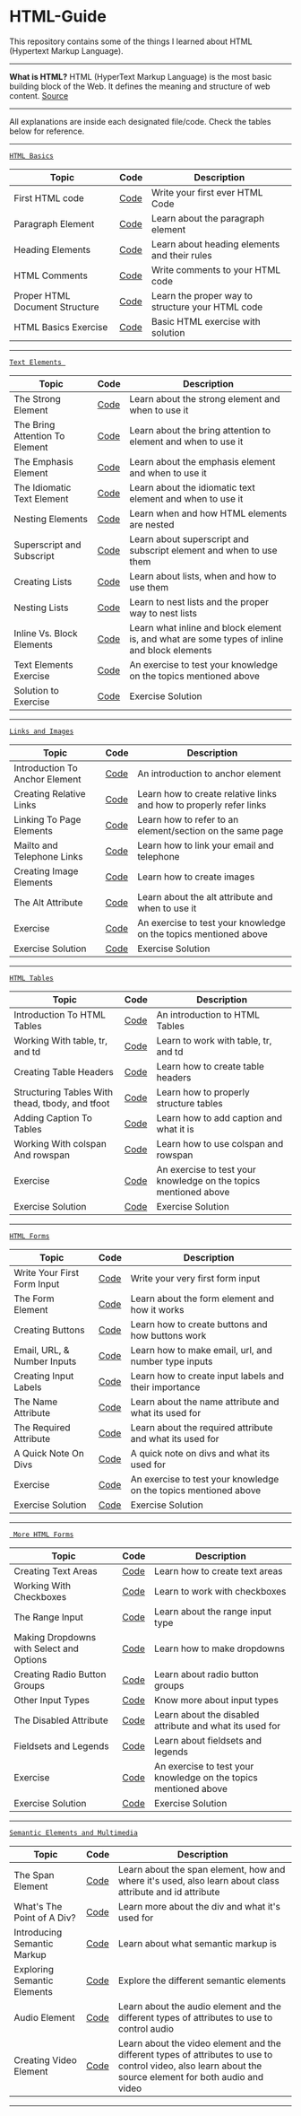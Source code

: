 # HTML-Guide
This repository contains some of the things I learned about HTML (Hypertext Markup Language).

***

**What is HTML?** 
HTML (HyperText Markup Language) is the most basic building block of the Web. It defines the meaning and structure of web content. [Source](https://developer.mozilla.org/en-US/docs/Web/HTML)

***

All explanations are inside each designated file/code. Check the tables below for reference.
___

[````HTML Basics````](https://github.com/quielLovesLasagna/HTML-Guide/tree/main/HTML%20Basics)

| Topic | Code | Description |
| ----------- | ----------- | ----------- |
| First HTML code | [Code](https://github.com/quielLovesLasagna/HTML-Guide/blob/main/HTML%20Basics/helloworld.html) | Write your first ever HTML Code |
| Paragraph Element | [Code](https://github.com/quielLovesLasagna/HTML-Guide/blob/main/HTML%20Basics/paragraph.html) | Learn about the paragraph element |
| Heading Elements | [Code](https://github.com/quielLovesLasagna/HTML-Guide/blob/main/HTML%20Basics/headingelements.html) | Learn about heading elements and their rules |
| HTML Comments | [Code](https://github.com/quielLovesLasagna/HTML-Guide/blob/main/HTML%20Basics/comments.html) | Write comments to your HTML code |
| Proper HTML Document Structure | [Code](https://github.com/quielLovesLasagna/HTML-Guide/blob/main/HTML%20Basics/documentstructure.html) | Learn the proper way to structure your HTML code |
| HTML Basics Exercise | [Code](https://github.com/quielLovesLasagna/HTML-Guide/blob/main/HTML%20Basics/html_basics_starter.html) | Basic HTML exercise with solution |

___

[````Text Elements ````](https://github.com/quielLovesLasagna/HTML-Guide/tree/main/Text%20Elements)

| Topic | Code | Description |
| ----------- | ----------- | ----------- |
| The Strong Element | [Code](https://github.com/quielLovesLasagna/HTML-Guide/blob/main/Text%20Elements/strongelement.html) | Learn about the strong element and when to use it |
| The Bring Attention To Element | [Code](https://github.com/quielLovesLasagna/HTML-Guide/blob/main/Text%20Elements/bringattentionelement.html) | Learn about the bring attention to element and when to use it |
| The Emphasis Element | [Code](https://github.com/quielLovesLasagna/HTML-Guide/blob/main/Text%20Elements/emphasiselement.html) | Learn about the emphasis element and when to use it |
| The Idiomatic Text Element | [Code](https://github.com/quielLovesLasagna/HTML-Guide/blob/main/Text%20Elements/idiomatictext.html) | Learn about the idiomatic text element and when to use it |
| Nesting Elements | [Code](https://github.com/quielLovesLasagna/HTML-Guide/blob/main/Text%20Elements/nesting.html) | Learn when and how HTML elements are nested |
| Superscript and Subscript | [Code](https://github.com/quielLovesLasagna/HTML-Guide/blob/main/Text%20Elements/superSubscripts.html) | Learn about superscript and subscript element and when to use them |
| Creating Lists | [Code](https://github.com/quielLovesLasagna/HTML-Guide/blob/main/Text%20Elements/lists.html) | Learn about lists, when and how to use them |
| Nesting Lists | [Code](https://github.com/quielLovesLasagna/HTML-Guide/blob/main/Text%20Elements/nestinglists.html) | Learn to nest lists and the proper way to nest lists |
| Inline Vs. Block Elements | [Code](https://github.com/quielLovesLasagna/HTML-Guide/blob/main/Text%20Elements/inlineAndBlock.html) | Learn what inline and block element is, and what are some types of inline and block elements |
| Text Elements Exercise | [Code](https://github.com/quielLovesLasagna/HTML-Guide/blob/main/Text%20Elements/TextElementsExerciseImage.png) | An exercise to test your knowledge on the topics mentioned above |
| Solution to Exercise | [Code](https://github.com/quielLovesLasagna/HTML-Guide/blob/main/Text%20Elements/solution.html) | Exercise Solution |

___

[````Links and Images````](https://github.com/quielLovesLasagna/HTML-Guide/tree/main/Links%20and%20Images)

| Topic | Code | Description |
| ----------- | ----------- | ----------- |
| Introduction To Anchor Element | [Code](https://github.com/quielLovesLasagna/HTML-Guide/blob/main/Links%20and%20Images/introToAnchor.html) | An introduction to anchor element |
| Creating Relative Links | [Code](https://github.com/quielLovesLasagna/HTML-Guide/blob/main/Links%20and%20Images/createRelativeLinks.html) | Learn how to create relative links and how to properly refer links |
| Linking To Page Elements | [Code](https://github.com/quielLovesLasagna/HTML-Guide/blob/main/Links%20and%20Images/linkingPageEl.html) | Learn how to refer to an element/section on the same page |
| Mailto and Telephone Links | [Code](https://github.com/quielLovesLasagna/HTML-Guide/blob/main/Links%20and%20Images/mailtoAndTeleLinks.html) | Learn how to link your email and telephone |
| Creating Image Elements | [Code](https://github.com/quielLovesLasagna/HTML-Guide/blob/main/Links%20and%20Images/createImg.html) | Learn how to create images |
| The Alt Attribute | [Code](https://github.com/quielLovesLasagna/HTML-Guide/blob/main/Links%20and%20Images/altAttr.html) | Learn about the alt attribute and when to use it |
| Exercise | [Code](https://github.com/quielLovesLasagna/HTML-Guide/tree/main/Links%20and%20Images/Exercise/Starter) | An exercise to test your knowledge on the topics mentioned above |
| Exercise Solution | [Code](https://github.com/quielLovesLasagna/HTML-Guide/tree/main/Links%20and%20Images/Exercise/Solution) | Exercise Solution |

___

[````HTML Tables````](https://github.com/quielLovesLasagna/HTML-Guide/tree/main/Tables)

| Topic | Code | Description |
| ----------- | ----------- | ----------- |
| Introduction To HTML Tables | [Code](https://github.com/quielLovesLasagna/HTML-Guide/blob/main/Tables/introToTables.html) | An introduction to HTML Tables |
| Working With table, tr, and td | [Code](https://github.com/quielLovesLasagna/HTML-Guide/blob/main/Tables/workingWithTables.html) | Learn to work with table, tr, and td |
| Creating Table Headers | [Code](https://github.com/quielLovesLasagna/HTML-Guide/blob/main/Tables/tableHeaders.html) | Learn how to create table headers |
| Structuring Tables With thead, tbody, and tfoot | [Code](https://github.com/quielLovesLasagna/HTML-Guide/blob/main/Tables/structuringTable.html) | Learn how to properly structure tables |
| Adding Caption To Tables | [Code](https://github.com/quielLovesLasagna/HTML-Guide/blob/main/Tables/tableCaption.html) | Learn how to add caption and what it is |
| Working With colspan And rowspan | [Code](https://github.com/quielLovesLasagna/HTML-Guide/blob/main/Tables/colspanAndrowSpan.html) | Learn how to use colspan and rowspan |
| Exercise | [Code](https://github.com/quielLovesLasagna/HTML-Guide/tree/main/Tables/Exercise/Starter) | An exercise to test your knowledge on the topics mentioned above |
| Exercise Solution | [Code](https://github.com/quielLovesLasagna/HTML-Guide/tree/main/Tables/Exercise/Solution) | Exercise Solution |

___

[````HTML Forms````](https://github.com/quielLovesLasagna/HTML-Guide/tree/main/Forms)

| Topic | Code | Description |
| ----------- | ----------- | ----------- |
| Write Your First Form Input | [Code](https://github.com/quielLovesLasagna/HTML-Guide/blob/main/Forms/firstFormInput.html) | Write your very first form input |
| The Form Element | [Code](https://github.com/quielLovesLasagna/HTML-Guide/blob/main/Forms/formElement.html) | Learn about the form element and how it works |
| Creating Buttons | [Code](https://github.com/quielLovesLasagna/HTML-Guide/blob/main/Forms/creatingBtns.html) | Learn how to create buttons and how buttons work |
| Email, URL, & Number Inputs | [Code](https://github.com/quielLovesLasagna/HTML-Guide/blob/main/Forms/emailUrlNumber.html) | Learn how to make email, url, and number type inputs |
| Creating Input Labels | [Code](https://github.com/quielLovesLasagna/HTML-Guide/blob/main/Forms/inputLabels.html) | Learn how to create input labels and their importance |
| The Name Attribute | [Code](https://github.com/quielLovesLasagna/HTML-Guide/blob/main/Forms/nameAttr.html) | Learn about the name attribute and what its used for |
| The Required Attribute | [Code](https://github.com/quielLovesLasagna/HTML-Guide/blob/main/Forms/requiredAttr.html) | Learn about the required attribute and what its used for |
| A Quick Note On Divs | [Code](https://github.com/quielLovesLasagna/HTML-Guide/blob/main/Forms/noteOnDivs.html) | A quick note on divs and what its used for |
| Exercise | [Code](https://github.com/quielLovesLasagna/HTML-Guide/tree/main/Forms/Exercise/Starter) | An exercise to test your knowledge on the topics mentioned above |
| Exercise Solution | [Code](https://github.com/quielLovesLasagna/HTML-Guide/tree/main/Forms/Exercise/Solution) | Exercise Solution |

___

[```` More HTML Forms````](https://github.com/quielLovesLasagna/HTML-Guide/tree/main/More%20Forms)

| Topic | Code | Description |
| ----------- | ----------- | ----------- |
| Creating Text Areas | [Code](https://github.com/quielLovesLasagna/HTML-Guide/blob/main/More%20Forms/creatingTextAreas.html) | Learn how to create text areas |
| Working With Checkboxes | [Code](https://github.com/quielLovesLasagna/HTML-Guide/blob/main/More%20Forms/checkbox.html) | Learn to work with checkboxes |
| The Range Input | [Code](https://github.com/quielLovesLasagna/HTML-Guide/blob/main/More%20Forms/range.html) | Learn about the range input type |
| Making Dropdowns with Select and Options | [Code](https://github.com/quielLovesLasagna/HTML-Guide/blob/main/More%20Forms/dropdowns.html) | Learn how to make dropdowns |
| Creating Radio Button Groups | [Code](https://github.com/quielLovesLasagna/HTML-Guide/blob/main/More%20Forms/radioBtn.html) | Learn about radio button groups |
| Other Input Types | [Code](https://github.com/quielLovesLasagna/HTML-Guide/blob/main/More%20Forms/otherInputs.html) | Know more about input types |
| The Disabled Attribute | [Code](https://github.com/quielLovesLasagna/HTML-Guide/blob/main/More%20Forms/disabledAttr.html) | Learn about the disabled attribute and what its used for |
| Fieldsets and Legends | [Code](https://github.com/quielLovesLasagna/HTML-Guide/blob/main/More%20Forms/fieldsetAndLegends.html) | Learn about fieldsets and legends |
| Exercise | [Code](https://github.com/quielLovesLasagna/HTML-Guide/tree/main/More%20Forms/Exercise/Starter) | An exercise to test your knowledge on the topics mentioned above |
| Exercise Solution | [Code](https://github.com/quielLovesLasagna/HTML-Guide/tree/main/More%20Forms/Exercise/Solution) | Exercise Solution |

___

[````Semantic Elements and Multimedia````](https://github.com/quielLovesLasagna/HTML-Guide/tree/main/Semantic%20Elements%20and%20Multimedia)

| Topic | Code | Description |
| ----------- | ----------- | ----------- |
| The Span Element | [Code](https://github.com/quielLovesLasagna/HTML-Guide/blob/main/Semantic%20Elements%20and%20Multimedia/span.html) | Learn about the span element, how and where it's used, also learn about class attribute and id attribute |
| What's The Point of A Div? | [Code](https://github.com/quielLovesLasagna/HTML-Guide/blob/main/Semantic%20Elements%20and%20Multimedia/div.html) | Learn more about the div and what it's used for |
| Introducing Semantic Markup | [Code](https://github.com/quielLovesLasagna/HTML-Guide/blob/main/Semantic%20Elements%20and%20Multimedia/introSemantic.html) | Learn about what semantic markup is |
| Exploring Semantic Elements | [Code](https://github.com/quielLovesLasagna/HTML-Guide/blob/main/Semantic%20Elements%20and%20Multimedia/semanticMarkup.html) | Explore the different semantic elements |
| Audio Element | [Code](https://github.com/quielLovesLasagna/HTML-Guide/blob/main/Semantic%20Elements%20and%20Multimedia/audioElement.html) | Learn about the audio element and the different types of attributes to use to control audio |
| Creating Video Element | [Code](https://github.com/quielLovesLasagna/HTML-Guide/blob/main/Semantic%20Elements%20and%20Multimedia/videoElement.html) | Learn about the video element and the different types of attributes to use to control video, also learn about the source element for both audio and video |

___
